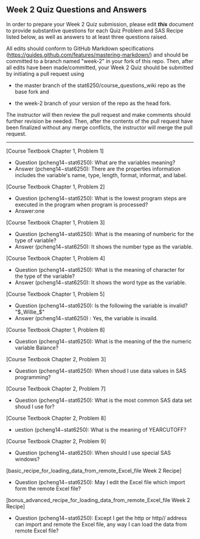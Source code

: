 
## Week 2 Quiz Questions and Answers

In order to prepare your Week 2 Quiz submission, please edit ***this*** document to provide substantive questions for each Quiz Problem and SAS Recipe listed below, as well as answers to at least three questions raised.

All edits should conform to GitHub Markdown specifications (https://guides.github.com/features/mastering-markdown/) and should be committed to a branch named "week-2" in your fork of this repo. Then, after all edits have been made/committed, your Week 2 Quiz should be submitted by initiating a pull request using

- the master branch of the stat6250/course_questions_wiki repo as the base fork and

- the week-2 branch of your version of the repo as the head fork.

The instructor will then review the pull request and make comments should further revision be needed. Then, after the contents of the pull request have been finalized without any merge conflicts, the instructor will merge the pull request.



********************************************************************************
[Course Textbook Chapter 1, Problem 1]
- Question (pcheng14−stat6250): What are the variables meaning?
- Answer (pcheng14−stat6250): There are the properties information includes the variable's name, type, length, format, informat, and label.



[Course Textbook Chapter 1, Problem 2]
- Question (pcheng14−stat6250): What is the lowest program steps are executed in the program when program is processed?
- Answer:one



[Course Textbook Chapter 1, Problem 3]
- Question (pcheng14−stat6250): What is the meaning of numberic for the type of variable?
- Answer (pcheng14−stat6250): It shows the number type as the variable.



[Course Textbook Chapter 1, Problem 4]
- Question (pcheng14−stat6250): What is the meaning of character for the type of the variable?
- Answer (pcheng14−stat6250): It shows the word type as the variable.



[Course Textbook Chapter 1, Problem 5]
- Question (pcheng14−stat6250): Is the following the variable is invalid?   "$_Willie_$"
- Answer (pcheng14−stat6250) : Yes, the variable is invaild.



[Course Textbook Chapter 1, Problem 8]
- Question (pcheng14−stat6250): What is the meaning of the the numeric variable Balance?



[Course Textbook Chapter 2, Problem 3]
- Question (pcheng14−stat6250): When shoud I use data values in SAS programming?



[Course Textbook Chapter 2, Problem 7]
- Question (pcheng14−stat6250): What is the most common SAS data set shoud I use for?



[Course Textbook Chapter 2, Problem 8]
- uestion (pcheng14−stat6250): What is the meaning of YEARCUTOFF?



[Course Textbook Chapter 2, Problem 9]
- Question (pcheng14−stat6250): When should I use special SAS windows?



[basic_recipe_for_loading_data_from_remote_Excel_file Week 2 Recipe]
- Question (pcheng14−stat6250): May I edit the Excel file which import form the remote Excel file?



[bonus_advanced_recipe_for_loading_data_from_remote_Excel_file Week 2 Recipe]
- Question (pcheng14−stat6250): Except I get the http or http// address can import and remote the Excel file, any way I can load the data from remote Excel file?

